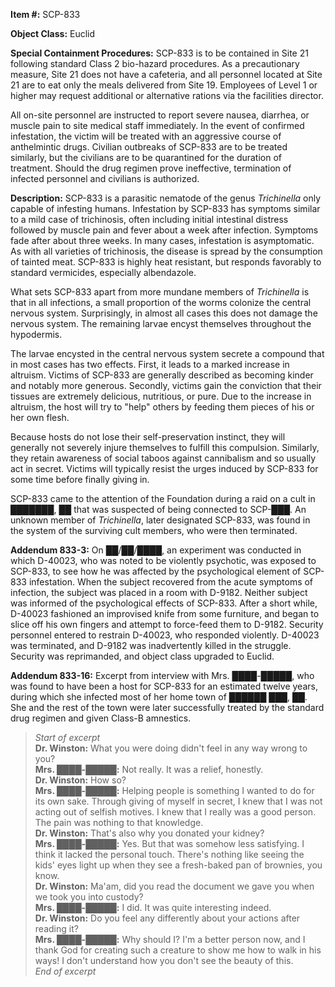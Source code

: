 **Item #:** SCP-833

**Object Class:** Euclid

**Special Containment Procedures:** SCP-833 is to be contained in Site 21 following standard Class 2 bio-hazard procedures. As a precautionary measure, Site 21 does not have a cafeteria, and all personnel located at Site 21 are to eat only the meals delivered from Site 19. Employees of Level 1 or higher may request additional or alternative rations via the facilities director.

All on-site personnel are instructed to report severe nausea, diarrhea, or muscle pain to site medical staff immediately. In the event of confirmed infestation, the victim will be treated with an aggressive course of anthelmintic drugs. Civilian outbreaks of SCP-833 are to be treated similarly, but the civilians are to be quarantined for the duration of treatment. Should the drug regimen prove ineffective, termination of infected personnel and civilians is authorized.

**Description:** SCP-833 is a parasitic nematode of the genus _Trichinella_ only capable of infesting humans. Infestation by SCP-833 has symptoms similar to a mild case of trichinosis, often including initial intestinal distress followed by muscle pain and fever about a week after infection. Symptoms fade after about three weeks. In many cases, infestation is asymptomatic. As with all varieties of trichinosis, the disease is spread by the consumption of tainted meat. SCP-833 is highly heat resistant, but responds favorably to standard vermicides, especially albendazole.

What sets SCP-833 apart from more mundane members of _Trichinella_ is that in all infections, a small proportion of the worms colonize the central nervous system. Surprisingly, in almost all cases this does not damage the nervous system. The remaining larvae encyst themselves throughout the hypodermis.

The larvae encysted in the central nervous system secrete a compound that in most cases has two effects. First, it leads to a marked increase in altruism. Victims of SCP-833 are generally described as becoming kinder and notably more generous. Secondly, victims gain the conviction that their tissues are extremely delicious, nutritious, or pure. Due to the increase in altruism, the host will try to "help" others by feeding them pieces of his or her own flesh.

Because hosts do not lose their self-preservation instinct, they will generally not severely injure themselves to fulfill this compulsion. Similarly, they retain awareness of social taboos against cannibalism and so usually act in secret. Victims will typically resist the urges induced by SCP-833 for some time before finally giving in.

SCP-833 came to the attention of the Foundation during a raid on a cult in ███████, ██ that was suspected of being connected to SCP-███. An unknown member of _Trichinella_, later designated SCP-833, was found in the system of the surviving cult members, who were then terminated.

**Addendum 833-3:** On ██/██/████, an experiment was conducted in which D-40023, who was noted to be violently psychotic, was exposed to SCP-833, to see how he was affected by the psychological element of SCP-833 infestation. When the subject recovered from the acute symptoms of infection, the subject was placed in a room with D-9182. Neither subject was informed of the psychological effects of SCP-833. After a short while, D-40023 fashioned an improvised knife from some furniture, and began to slice off his own fingers and attempt to force-feed them to D-9182. Security personnel entered to restrain D-40023, who responded violently. D-40023 was terminated, and D-9182 was inadvertently killed in the struggle. Security was reprimanded, and object class upgraded to Euclid.

**Addendum 833-16:** Excerpt from interview with Mrs. ████-█████, who was found to have been a host for SCP-833 for an estimated twelve years, during which she infected most of her home town of ██████ ███, ██. She and the rest of the town were later successfully treated by the standard drug regimen and given Class-B amnestics.

> _Start of excerpt_  
> **Dr. Winston:** What you were doing didn't feel in any way wrong to you?  
> **Mrs. ████-█████:** Not really. It was a relief, honestly.  
> **Dr. Winston:** How so?  
> **Mrs. ████-█████:** Helping people is something I wanted to do for its own sake. Through giving of myself in secret, I knew that I was not acting out of selfish motives. I knew that I really was a good person. The pain was nothing to that knowledge.  
> **Dr. Winston:** That's also why you donated your kidney?  
> **Mrs. ████-█████:** Yes. But that was somehow less satisfying. I think it lacked the personal touch. There's nothing like seeing the kids' eyes light up when they see a fresh-baked pan of brownies, you know.  
> **Dr. Winston:** Ma'am, did you read the document we gave you when we took you into custody?  
> **Mrs. ████-█████:** I did. It was quite interesting indeed.  
> **Dr. Winston:** Do you feel any differently about your actions after reading it?  
> **Mrs. ████-█████:** Why should I? I'm a better person now, and I thank God for creating such a creature to show me how to walk in his ways! I don't understand how you don't see the beauty of this.  
> _End of excerpt_